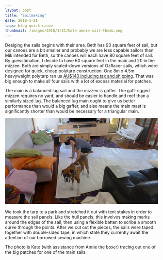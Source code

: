 ```yaml
---
layout: post
title: "Sailmaking"
date: 2016-1-21
tags: blog quick-canoe
thumbnail: /images/2016/1/21/kate-annie-sail-thumb.png
---
```


Desiging the sails begins with their area. Beth has 90 square feet of sail, but our canoes are a bit smaller and probably we are less capable sailors than Mik intended for Beth, so the canoes will each have 80 square feet of sail. By guesstimation, I decide to have 60 square feet in the main and 20 in the mizzen. Both are simply scaled-down versions of OzRacer sails, which were designed for quick, cheap polytarp construction. One 8m x 4.5m heavyweight polytarp ran us [AU$140 including tax and shipping](http://www.tarpaulinsdirect.com.au/online-shop/poly-heavy-duty-white/polyethylene-heavy-duty-white-4-5m-x-8-0m). That was big enough to make all four sails with a lot of excess material for patches.

The main is a balanced lug sail and the mizzen is gaffer. The gaff-rigged mizzen requires no yard, and should be easier to handle and reef than a similarly sized lug. The balanced lug main ought to give us better performance than would a big gaffer, and also means the main mast is significantly shorter than would be necessary for a triangular main.

![Kate taping patches onto one of the main sails](/images/2016/1/21/kate-annie-sail.png)

We took the tarp to a park and stretched it out with tent stakes in order to measure the sail panels. Like the hull panels, this involves making marks around the edges of the sail, then using a flexible batten to scribe a smooth curve through the points. After we cut out the pieces, the sails were taped together with double-sided tape, in which state they currently await the attention of our borrowed sewing machine.

The photo is Kate (with assistance from Annie the boxer) tracing out one of the big patches for one of the main sails.
